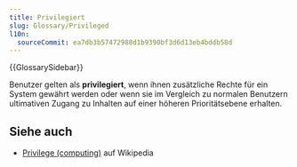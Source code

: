 ```yaml
---
title: Privilegiert
slug: Glossary/Privileged
l10n:
  sourceCommit: ea7db3b57472988d1b9390bf3d6d13eb4bddb58d
---
```


{{GlossarySidebar}}

Benutzer gelten als **privilegiert**, wenn ihnen zusätzliche Rechte für ein System gewährt werden oder wenn sie im Vergleich zu normalen Benutzern ultimativen Zugang zu Inhalten auf einer höheren Prioritätsebene erhalten.

## Siehe auch

- [Privilege (computing)](<https://en.wikipedia.org/wiki/Privilege_(computing)>) auf Wikipedia
